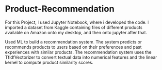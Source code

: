 # Product-Recommendation

For this Project, I used Jupyter Notebook, where i developed the code. I imported a dataset from Kaggle containing files of different products available on Amazon onto my desktop, and then onto jupyter after that.

Used ML to build a recommendation system. The system predicts or recommends products to users based on their preferences and past experiences with similar products. The recommendation system uses the TfidfVectorizer to convert textual data into numerical features and the linear kernel to compute product similarity scores.
